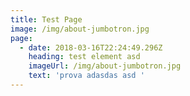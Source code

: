 ```yaml
---
title: Test Page
image: /img/about-jumbotron.jpg
page:
  - date: 2018-03-16T22:24:49.296Z
    heading: test element asd
    imageUrl: /img/about-jumbotron.jpg
    text: 'prova adasdas asd '
---
```


